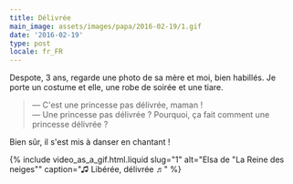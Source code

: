 ```yaml
---
title: Délivrée
main_image: assets/images/papa/2016-02-19/1.gif
date: '2016-02-19'
type: post
locale: fr_FR
---
```


Despote, 3 ans, regarde une photo de sa mère et moi, bien habillés. Je porte un costume et elle, une robe de soirée et une tiare.

> — C'est une princesse pas délivrée, maman !  
> — Une princesse pas délivrée ? Pourquoi, ça fait comment une princesse délivrée ?

Bien sûr, il s'est mis à danser en chantant !

{% include video_as_a_gif.html.liquid
slug="1"
alt="Elsa de &quot;La Reine des neiges&quot;"
caption="♫ Libérée, délivrée ♬"
%}
